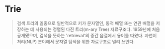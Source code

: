 # Trie

> 검색 트리의 일종으로 일반적으로 키가 문자열인, 동적 배열 또는 연관 배열을 저장하는 데 사용되는 정렬된 다진 트리(m-ary Tree) 자료구조다. 1959년에 처음 공개됐으며, 검색을 뜻하는 'retrieval'의 중간 음절에서 용어를 따왔다. 자연어 처리(NLP) 분야에서 문자열 탐색을 위한 자료구조로 널리 쓰인다.



